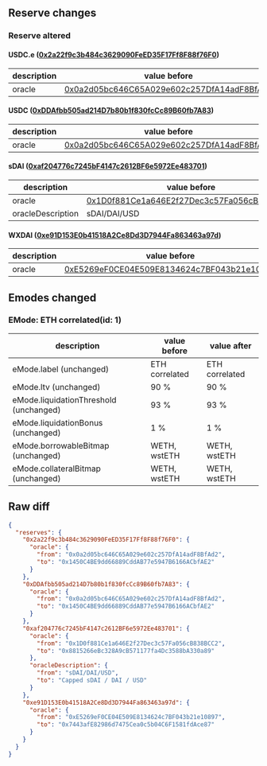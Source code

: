 ## Reserve changes

### Reserve altered

#### USDC.e ([0x2a22f9c3b484c3629090FeED35F17Ff8F88f76F0](https://gnosisscan.io/address/0x2a22f9c3b484c3629090FeED35F17Ff8F88f76F0))

| description | value before | value after |
| --- | --- | --- |
| oracle | [0x0a2d05bc646C65A029e602c257DfA14adF8BfAd2](https://gnosisscan.io/address/0x0a2d05bc646C65A029e602c257DfA14adF8BfAd2) | [0x1450C4BE9dd66889CddAB77e5947B6166ACbfAE2](https://gnosisscan.io/address/0x1450C4BE9dd66889CddAB77e5947B6166ACbfAE2) |


#### USDC ([0xDDAfbb505ad214D7b80b1f830fcCc89B60fb7A83](https://gnosisscan.io/address/0xDDAfbb505ad214D7b80b1f830fcCc89B60fb7A83))

| description | value before | value after |
| --- | --- | --- |
| oracle | [0x0a2d05bc646C65A029e602c257DfA14adF8BfAd2](https://gnosisscan.io/address/0x0a2d05bc646C65A029e602c257DfA14adF8BfAd2) | [0x1450C4BE9dd66889CddAB77e5947B6166ACbfAE2](https://gnosisscan.io/address/0x1450C4BE9dd66889CddAB77e5947B6166ACbfAE2) |


#### sDAI ([0xaf204776c7245bF4147c2612BF6e5972Ee483701](https://gnosisscan.io/address/0xaf204776c7245bF4147c2612BF6e5972Ee483701))

| description | value before | value after |
| --- | --- | --- |
| oracle | [0x1D0f881Ce1a646E2f27Dec3c57Fa056cB838BCC2](https://gnosisscan.io/address/0x1D0f881Ce1a646E2f27Dec3c57Fa056cB838BCC2) | [0x8815266eBc328A9cB571177fa4Dc3588bA330a89](https://gnosisscan.io/address/0x8815266eBc328A9cB571177fa4Dc3588bA330a89) |
| oracleDescription | sDAI/DAI/USD | Capped sDAI / DAI / USD |


#### WXDAI ([0xe91D153E0b41518A2Ce8Dd3D7944Fa863463a97d](https://gnosisscan.io/address/0xe91D153E0b41518A2Ce8Dd3D7944Fa863463a97d))

| description | value before | value after |
| --- | --- | --- |
| oracle | [0xE5269eF0CE04E509E8134624c7BF043b21e10897](https://gnosisscan.io/address/0xE5269eF0CE04E509E8134624c7BF043b21e10897) | [0x7443afE82986d7475Cea0c5b04C6F1581fdAce87](https://gnosisscan.io/address/0x7443afE82986d7475Cea0c5b04C6F1581fdAce87) |


## Emodes changed

### EMode: ETH correlated(id: 1)

| description | value before | value after |
| --- | --- | --- |
| eMode.label (unchanged) | ETH correlated | ETH correlated |
| eMode.ltv (unchanged) | 90 % | 90 % |
| eMode.liquidationThreshold (unchanged) | 93 % | 93 % |
| eMode.liquidationBonus (unchanged) | 1 % | 1 % |
| eMode.borrowableBitmap (unchanged) | WETH, wstETH | WETH, wstETH |
| eMode.collateralBitmap (unchanged) | WETH, wstETH | WETH, wstETH |


## Raw diff

```json
{
  "reserves": {
    "0x2a22f9c3b484c3629090FeED35F17Ff8F88f76F0": {
      "oracle": {
        "from": "0x0a2d05bc646C65A029e602c257DfA14adF8BfAd2",
        "to": "0x1450C4BE9dd66889CddAB77e5947B6166ACbfAE2"
      }
    },
    "0xDDAfbb505ad214D7b80b1f830fcCc89B60fb7A83": {
      "oracle": {
        "from": "0x0a2d05bc646C65A029e602c257DfA14adF8BfAd2",
        "to": "0x1450C4BE9dd66889CddAB77e5947B6166ACbfAE2"
      }
    },
    "0xaf204776c7245bF4147c2612BF6e5972Ee483701": {
      "oracle": {
        "from": "0x1D0f881Ce1a646E2f27Dec3c57Fa056cB838BCC2",
        "to": "0x8815266eBc328A9cB571177fa4Dc3588bA330a89"
      },
      "oracleDescription": {
        "from": "sDAI/DAI/USD",
        "to": "Capped sDAI / DAI / USD"
      }
    },
    "0xe91D153E0b41518A2Ce8Dd3D7944Fa863463a97d": {
      "oracle": {
        "from": "0xE5269eF0CE04E509E8134624c7BF043b21e10897",
        "to": "0x7443afE82986d7475Cea0c5b04C6F1581fdAce87"
      }
    }
  }
}
```
